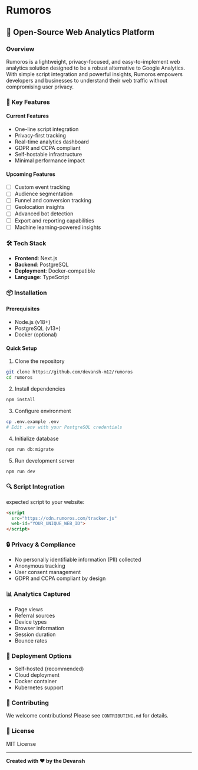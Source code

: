 # Rumoros 

## 🚀 Open-Source Web Analytics Platform

### Overview

Rumoros is a lightweight, privacy-focused, and easy-to-implement web analytics solution designed to be a robust alternative to Google Analytics. With simple script integration and powerful insights, Rumoros empowers developers and businesses to understand their web traffic without compromising user privacy.

### 🌟 Key Features

#### Current Features
- One-line script integration
- Privacy-first tracking
- Real-time analytics dashboard
- GDPR and CCPA compliant
- Self-hostable infrastructure
- Minimal performance impact

#### Upcoming Features
- [ ] Custom event tracking
- [ ] Audience segmentation
- [ ] Funnel and conversion tracking
- [ ] Geolocation insights
- [ ] Advanced bot detection
- [ ] Export and reporting capabilities
- [ ] Machine learning-powered insights

### 🛠 Tech Stack
- **Frontend**: Next.js
- **Backend**: PostgreSQL
- **Deployment**: Docker-compatible
- **Language**: TypeScript

### 📦 Installation

#### Prerequisites
- Node.js (v18+)
- PostgreSQL (v13+)
- Docker (optional)

#### Quick Setup

1. Clone the repository
```bash
git clone https://github.com/devansh-m12/rumoros
cd rumoros
```

2. Install dependencies
```bash
npm install
```

3. Configure environment
```bash
cp .env.example .env
# Edit .env with your PostgreSQL credentials
```

4. Initialize database
```bash
npm run db:migrate
```

5. Run development server
```bash
npm run dev
```

### 🔍 Script Integration

expected script to your website:
```html
<script 
  src="https://cdn.rumoros.com/tracker.js" 
  web-id="YOUR_UNIQUE_WEB_ID">
</script>
```

### 🔒 Privacy & Compliance
- No personally identifiable information (PII) collected
- Anonymous tracking
- User consent management
- GDPR and CCPA compliant by design

### 📊 Analytics Captured
- Page views
- Referral sources
- Device types
- Browser information
- Session duration
- Bounce rates

### 🚀 Deployment Options
- Self-hosted (recommended)
- Cloud deployment
- Docker container
- Kubernetes support

### 🤝 Contributing
We welcome contributions! Please see `CONTRIBUTING.md` for details.

### 📄 License
MIT License


---

**Created with ❤️ by the Devansh**